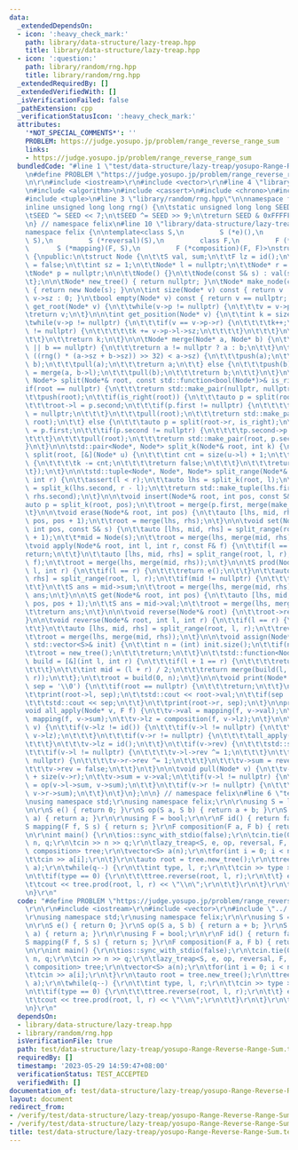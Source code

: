 ```yaml
---
data:
  _extendedDependsOn:
  - icon: ':heavy_check_mark:'
    path: library/data-structure/lazy-treap.hpp
    title: library/data-structure/lazy-treap.hpp
  - icon: ':question:'
    path: library/random/rng.hpp
    title: library/random/rng.hpp
  _extendedRequiredBy: []
  _extendedVerifiedWith: []
  _isVerificationFailed: false
  _pathExtension: cpp
  _verificationStatusIcon: ':heavy_check_mark:'
  attributes:
    '*NOT_SPECIAL_COMMENTS*': ''
    PROBLEM: https://judge.yosupo.jp/problem/range_reverse_range_sum
    links:
    - https://judge.yosupo.jp/problem/range_reverse_range_sum
  bundledCode: "#line 1 \"test/data-structure/lazy-treap/yosupo-Range-Reverse-Range-Sum.test.cpp\"\
    \n#define PROBLEM \"https://judge.yosupo.jp/problem/range_reverse_range_sum\"\r\
    \n\r\n#include <iostream>\r\n#include <vector>\r\n#line 4 \"library/data-structure/lazy-treap.hpp\"\
    \n#include <algorithm>\n#include <cassert>\n#include <chrono>\n#include <functional>\n\
    #include <tuple>\n#line 3 \"library/random/rng.hpp\"\n\nnamespace felix {\n\n\
    inline unsigned long long rng() {\n\tstatic unsigned long long SEED = std::chrono::steady_clock::now().time_since_epoch().count();\n\
    \tSEED ^= SEED << 7;\n\tSEED ^= SEED >> 9;\n\treturn SEED & 0xFFFFFFFFULL;\n}\n\
    \n} // namespace felix\n#line 10 \"library/data-structure/lazy-treap.hpp\"\n\n\
    namespace felix {\n\ntemplate<class S,\n         S (*e)(),\n         S (*op)(S,\
    \ S),\n         S (*reversal)(S),\n         class F,\n         F (*id)(),\n  \
    \       S (*mapping)(F, S),\n         F (*composition)(F, F)>\nstruct lazy_treap\
    \ {\npublic:\n\tstruct Node {\n\t\tS val, sum;\n\t\tF lz = id();\n\t\tbool rev\
    \ = false;\n\t\tint sz = 1;\n\t\tNode* l = nullptr;\n\t\tNode* r = nullptr;\n\t\
    \tNode* p = nullptr;\n\n\t\tNode() {}\n\t\tNode(const S& s) : val(s), sum(s) {}\n\
    \t};\n\n\tNode* new_tree() { return nullptr; }\n\tNode* make_node(const S& s)\
    \ { return new Node(s); }\n\n\tint size(Node* v) const { return v != nullptr ?\
    \ v->sz : 0; }\n\tbool empty(Node* v) const { return v == nullptr; }\n\n\tNode*\
    \ get_root(Node* v) {\n\t\twhile(v->p != nullptr) {\n\t\t\tv = v->p;\n\t\t}\n\t\
    \treturn v;\n\t}\n\n\tint get_position(Node* v) {\n\t\tint k = size(v->l);\n\t\
    \twhile(v->p != nullptr) {\n\t\t\tif(v == v->p->r) {\n\t\t\t\tk++;\n\t\t\t\tif(v->p->l\
    \ != nullptr) {\n\t\t\t\t\tk += v->p->l->sz;\n\t\t\t\t}\n\t\t\t}\n\t\t\tv = v->p;\n\
    \t\t}\n\t\treturn k;\n\t}\n\n\tNode* merge(Node* a, Node* b) {\n\t\tif(a == nullptr\
    \ || b == nullptr) {\n\t\t\treturn a != nullptr ? a : b;\n\t\t}\n\t\tif((int)\
    \ ((rng() * (a->sz + b->sz)) >> 32) < a->sz) {\n\t\t\tpush(a);\n\t\t\ta->r = merge(a->r,\
    \ b);\n\t\t\tpull(a);\n\t\t\treturn a;\n\t\t} else {\n\t\t\tpush(b);\n\t\t\tb->l\
    \ = merge(a, b->l);\n\t\t\tpull(b);\n\t\t\treturn b;\n\t\t}\n\t}\n\n\tstd::pair<Node*,\
    \ Node*> split(Node*& root, const std::function<bool(Node*)>& is_right) {\n\t\t\
    if(root == nullptr) {\n\t\t\treturn std::make_pair(nullptr, nullptr);\n\t\t}\n\
    \t\tpush(root);\n\t\tif(is_right(root)) {\n\t\t\tauto p = split(root->l, is_right);\n\
    \t\t\troot->l = p.second;\n\t\t\tif(p.first != nullptr) {\n\t\t\t\tp.first->p\
    \ = nullptr;\n\t\t\t}\n\t\t\tpull(root);\n\t\t\treturn std::make_pair(p.first,\
    \ root);\n\t\t} else {\n\t\t\tauto p = split(root->r, is_right);\n\t\t\troot->r\
    \ = p.first;\n\t\t\tif(p.second != nullptr) {\n\t\t\t\tp.second->p = nullptr;\n\
    \t\t\t}\n\t\t\tpull(root);\n\t\t\treturn std::make_pair(root, p.second);\n\t\t\
    }\n\t}\n\n\tstd::pair<Node*, Node*> split_k(Node*& root, int k) {\n\t\treturn\
    \ split(root, [&](Node* u) {\n\t\t\tint cnt = size(u->l) + 1;\n\t\t\tif(k >= cnt)\
    \ {\n\t\t\t\tk -= cnt;\n\t\t\t\treturn false;\n\t\t\t}\n\t\t\treturn true;\n\t\
    \t});\n\t}\n\n\tstd::tuple<Node*, Node*, Node*> split_range(Node*& root, int l,\
    \ int r) {\n\t\tassert(l < r);\n\t\tauto lhs = split_k(root, l);\n\t\tauto rhs\
    \ = split_k(lhs.second, r - l);\n\t\treturn std::make_tuple(lhs.first, rhs.first,\
    \ rhs.second);\n\t}\n\n\tvoid insert(Node*& root, int pos, const S& s) {\n\t\t\
    auto p = split_k(root, pos);\n\t\troot = merge(p.first, merge(make_node(s), p.second));\n\
    \t}\n\n\tvoid erase(Node*& root, int pos) {\n\t\tauto [lhs, mid, rhs] = split_range(root,\
    \ pos, pos + 1);\n\t\troot = merge(lhs, rhs);\n\t}\n\n\tvoid set(Node*& root,\
    \ int pos, const S& s) {\n\t\tauto [lhs, mid, rhs] = split_range(root, pos, pos\
    \ + 1);\n\t\t*mid = Node(s);\n\t\troot = merge(lhs, merge(mid, rhs));\n\t}\n\n\
    \tvoid apply(Node*& root, int l, int r, const F& f) {\n\t\tif(l == r) {\n\t\t\t\
    return;\n\t\t}\n\t\tauto [lhs, mid, rhs] = split_range(root, l, r);\n\t\tall_apply(mid,\
    \ f);\n\t\troot = merge(lhs, merge(mid, rhs));\n\t}\n\n\tS prod(Node*& root, int\
    \ l, int r) {\n\t\tif(l == r) {\n\t\t\treturn e();\n\t\t}\n\t\tauto [lhs, mid,\
    \ rhs] = split_range(root, l, r);\n\t\tif(mid != nullptr) {\n\t\t\tpush(mid);\n\
    \t\t}\n\t\tS ans = mid->sum;\n\t\troot = merge(lhs, merge(mid, rhs));\n\t\treturn\
    \ ans;\n\t}\n\n\tS get(Node*& root, int pos) {\n\t\tauto [lhs, mid, rhs] = split_range(root,\
    \ pos, pos + 1);\n\t\tS ans = mid->val;\n\t\troot = merge(lhs, merge(mid, rhs));\n\
    \t\treturn ans;\n\t}\n\n\tvoid reverse(Node*& root) {\n\t\troot->rev ^= 1;\n\t\
    }\n\n\tvoid reverse(Node*& root, int l, int r) {\n\t\tif(l == r) {\n\t\t\treturn;\n\
    \t\t}\n\t\tauto [lhs, mid, rhs] = split_range(root, l, r);\n\t\treverse(mid);\n\
    \t\troot = merge(lhs, merge(mid, rhs));\n\t}\n\n\tvoid assign(Node*& root, const\
    \ std::vector<S>& init) {\n\t\tint n = (int) init.size();\n\t\tif(n == 0) {\n\t\
    \t\troot = new_tree();\n\t\t\treturn;\n\t\t}\n\t\tstd::function<Node*(int, int)>\
    \ build = [&](int l, int r) {\n\t\t\tif(l + 1 == r) {\n\t\t\t\treturn make_node(init[l]);\n\
    \t\t\t}\n\t\t\tint mid = (l + r) / 2;\n\t\t\treturn merge(build(l, mid), build(mid,\
    \ r));\n\t\t};\n\t\troot = build(0, n);\n\t}\n\n\tvoid print(Node* root, char\
    \ sep = '\\0') {\n\t\tif(root == nullptr) {\n\t\t\treturn;\n\t\t}\n\t\tpush(root);\n\
    \t\tprint(root->l, sep);\n\t\tstd::cout << root->val;\n\t\tif(sep != '\\0') {\n\
    \t\t\tstd::cout << sep;\n\t\t}\n\t\tprint(root->r, sep);\n\t}\n\nprotected:\n\t\
    void all_apply(Node* v, F f) {\n\t\tv->val = mapping(f, v->val);\n\t\tv->sum =\
    \ mapping(f, v->sum);\n\t\tv->lz = composition(f, v->lz);\n\t}\n\n\tvoid push(Node*\
    \ v) {\n\t\tif(v->lz != id()) {\n\t\t\tif(v->l != nullptr) {\n\t\t\t\tall_apply(v->l,\
    \ v->lz);\n\t\t\t}\n\t\t\tif(v->r != nullptr) {\n\t\t\t\tall_apply(v->r, v->lz);\n\
    \t\t\t}\n\t\t\tv->lz = id();\n\t\t}\n\t\tif(v->rev) {\n\t\t\tstd::swap(v->l, v->r);\n\
    \t\t\tif(v->l != nullptr) {\n\t\t\t\tv->l->rev ^= 1;\n\t\t\t}\n\t\t\tif(v->r !=\
    \ nullptr) {\n\t\t\t\tv->r->rev ^= 1;\n\t\t\t}\n\t\t\tv->sum = reversal(v->sum);\n\
    \t\t\tv->rev = false;\n\t\t}\n\t}\n\n\tvoid pull(Node* v) {\n\t\tv->sz = 1 + size(v->l)\
    \ + size(v->r);\n\t\tv->sum = v->val;\n\t\tif(v->l != nullptr) {\n\t\t\tv->sum\
    \ = op(v->l->sum, v->sum);\n\t\t}\n\t\tif(v->r != nullptr) {\n\t\t\tv->sum = op(v->sum,\
    \ v->r->sum);\n\t\t}\n\t}\n};\n\n} // namespace felix\n#line 6 \"test/data-structure/lazy-treap/yosupo-Range-Reverse-Range-Sum.test.cpp\"\
    \nusing namespace std;\r\nusing namespace felix;\r\n\r\nusing S = long long;\r\
    \n\r\nS e() { return 0; }\r\nS op(S a, S b) { return a + b; }\r\nS reversal(S\
    \ a) { return a; }\r\n\r\nusing F = bool;\r\n\r\nF id() { return false; }\r\n\
    S mapping(F f, S s) { return s; }\r\nF composition(F a, F b) { return false; }\r\
    \n\r\nint main() {\r\n\tios::sync_with_stdio(false);\r\n\tcin.tie(0);\r\n\tint\
    \ n, q;\r\n\tcin >> n >> q;\r\n\tlazy_treap<S, e, op, reversal, F, id, mapping,\
    \ composition> tree;\r\n\tvector<S> a(n);\r\n\tfor(int i = 0; i < n; i++) {\r\n\
    \t\tcin >> a[i];\r\n\t}\r\n\tauto root = tree.new_tree();\r\n\ttree.assign(root,\
    \ a);\r\n\twhile(q--) {\r\n\t\tint type, l, r;\r\n\t\tcin >> type >> l >> r;\r\
    \n\t\tif(type == 0) {\r\n\t\t\ttree.reverse(root, l, r);\r\n\t\t} else {\r\n\t\
    \t\tcout << tree.prod(root, l, r) << \"\\n\";\r\n\t\t}\r\n\t}\r\n\treturn 0;\r\
    \n}\r\n"
  code: "#define PROBLEM \"https://judge.yosupo.jp/problem/range_reverse_range_sum\"\
    \r\n\r\n#include <iostream>\r\n#include <vector>\r\n#include \"../../../library/data-structure/lazy-treap.hpp\"\
    \r\nusing namespace std;\r\nusing namespace felix;\r\n\r\nusing S = long long;\r\
    \n\r\nS e() { return 0; }\r\nS op(S a, S b) { return a + b; }\r\nS reversal(S\
    \ a) { return a; }\r\n\r\nusing F = bool;\r\n\r\nF id() { return false; }\r\n\
    S mapping(F f, S s) { return s; }\r\nF composition(F a, F b) { return false; }\r\
    \n\r\nint main() {\r\n\tios::sync_with_stdio(false);\r\n\tcin.tie(0);\r\n\tint\
    \ n, q;\r\n\tcin >> n >> q;\r\n\tlazy_treap<S, e, op, reversal, F, id, mapping,\
    \ composition> tree;\r\n\tvector<S> a(n);\r\n\tfor(int i = 0; i < n; i++) {\r\n\
    \t\tcin >> a[i];\r\n\t}\r\n\tauto root = tree.new_tree();\r\n\ttree.assign(root,\
    \ a);\r\n\twhile(q--) {\r\n\t\tint type, l, r;\r\n\t\tcin >> type >> l >> r;\r\
    \n\t\tif(type == 0) {\r\n\t\t\ttree.reverse(root, l, r);\r\n\t\t} else {\r\n\t\
    \t\tcout << tree.prod(root, l, r) << \"\\n\";\r\n\t\t}\r\n\t}\r\n\treturn 0;\r\
    \n}\r\n"
  dependsOn:
  - library/data-structure/lazy-treap.hpp
  - library/random/rng.hpp
  isVerificationFile: true
  path: test/data-structure/lazy-treap/yosupo-Range-Reverse-Range-Sum.test.cpp
  requiredBy: []
  timestamp: '2023-05-29 14:59:47+08:00'
  verificationStatus: TEST_ACCEPTED
  verifiedWith: []
documentation_of: test/data-structure/lazy-treap/yosupo-Range-Reverse-Range-Sum.test.cpp
layout: document
redirect_from:
- /verify/test/data-structure/lazy-treap/yosupo-Range-Reverse-Range-Sum.test.cpp
- /verify/test/data-structure/lazy-treap/yosupo-Range-Reverse-Range-Sum.test.cpp.html
title: test/data-structure/lazy-treap/yosupo-Range-Reverse-Range-Sum.test.cpp
---
```

